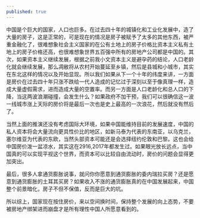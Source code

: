 ```yaml
---
published: true
---
```


中国是个巨大的国家，人口也巨多。在过去四十年的城镇化和工业化发展中，造了大量的房子，这是正常的，可是现在的情况是房子被赋予了太多的其他东西，被严重金融化了，很难想象社会主义国家的在公有土地上的房子价格比资本主义私有土地上的房子价格还高，也很难想象世界五百强中所有的房地产公司都是中国的。其次，如果资本主义继续发展，根据之前我小文资本主义是避孕药的结论，人口老龄化就会继续发展，那么凋敝将从农村开始蔓延至乡镇，然后是县城和小城市，其实在东北这样的情况以及开始显现。所以我们如果从下一个十年的纬度来讲，一方面是房价在过去四十年只涨不跌给一代人造成的记忆过于深刻以至于像真理一样，造成大量虚假需求，进而造成大量的空置率。而另一方面是人口老龄化和总人口的下降，当这两波浪潮碰撞，会发生什么？如果政府不加干预，我们可以很确信这一波一线城市涨上天际的房价将是最后一次也是史上最高的一次浪花，然后就没有然后了。

当然上面的推演还没有考虑国际大环境，如果中国能维持目前的发展速度，中国的私人资本将会大量流向更具性价比的地区，如新马泰为代表的东南亚，以乌克兰，塞尔维亚为代表的东欧，当然头部资本可能还是会选择纽约伦敦和巴黎。这也会给中国房价泼一盆凉水，其实这在2916,2017年都发生过。如果眼光放长远点，当中国真的可以实现平视这个世界，而资本可以比较自由流动时，房价的问题会显得更加突出。

最后，很多人拿通货膨胀说事，就问你你愿意到通货膨胀的委内瑞拉买房？还是愿意到通货膨胀的土耳其买房？如果收入不涨的通货膨胀真的在中国发展起来，中国整个前景暗化，房子不但不保值，反而是巨大的坑。

所以综上，国家现在按住房价，来以空间换时间，保持整个发展的向上态势，不要被房地产绑架进而崩盘才是所有理性中国人所愿意看到的。